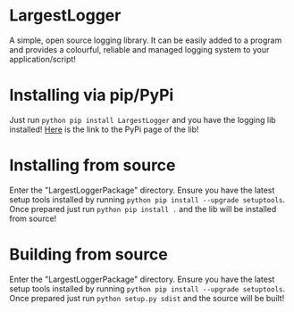 # LargestLogger
A simple, open source logging library. It can be easily added to a program and provides a colourful,
reliable and managed logging system to your application/script!

# Installing via pip/PyPi
Just run ``python pip install LargestLogger`` and you have the logging lib installed!
[Here](https://pypi.org/project/LargestLogger/1.0.0/) is the link to the PyPi page of the lib!

# Installing from source
Enter the "LargestLoggerPackage" directory.
Ensure you have the latest setup tools installed by running ``python pip install --upgrade setuptools``.
Once prepared just run ``python pip install .`` and the lib will be installed from source!

# Building from source
Enter the "LargestLoggerPackage" directory.
Ensure you have the latest setup tools installed by running ``python pip install --upgrade setuptools``.
Once prepared just run ``python setup.py sdist`` and the source will be built!